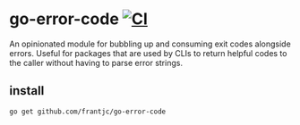 # go-error-code [![CI](https://github.com/frantjc/go-error-code/actions/workflows/push.yml/badge.svg?branch=main&event=push)](https://github.com/frantjc/go-error-code/actions)

An opinionated module for bubbling up and consuming exit codes alongside errors. Useful for packages that are used by CLIs to return helpful codes to the caller without having to parse error strings.

## install

```sh
go get github.com/frantjc/go-error-code
```
